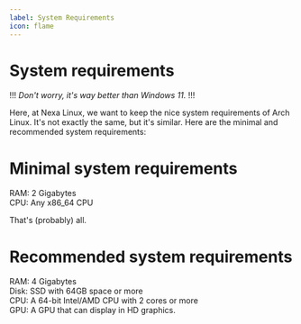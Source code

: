 ```yaml
---
label: System Requirements
icon: flame
---
```

# System requirements
!!!
*Don't worry, it's way better than Windows 11.*
!!!

Here, at Nexa Linux, we want to keep the nice system requirements of Arch Linux. It's not exactly the same, but it's similar. Here are the minimal and recommended system requirements:

# Minimal system requirements
RAM: 2 Gigabytes
<br>
CPU: Any x86_64 CPU

That's (probably) all.

# Recommended system requirements
RAM: 4 Gigabytes
<br>
Disk: SSD with 64GB space or more
<br>
CPU: A 64-bit Intel/AMD CPU with 2 cores or more
<br>
GPU: A GPU that can display in HD graphics.
